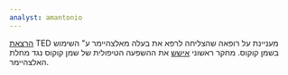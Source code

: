 ```yaml
---
analyst: amantonio
---
```


[הרצאת](https://www.youtube.com/watch?v=Dvh3JhsrQ0w) TED מעניינת על רופאה שהצליחה לרפא את בעלה מאלצהיימר ע" השימוש בשמן קוקוס. מחקר ראשוני [אישש](https://www.ncbi.nlm.nih.gov/pubmed/26667739) את ההשפעה הטיפולית של שמן קוקוס נגד מחלת האלצהיימר.
